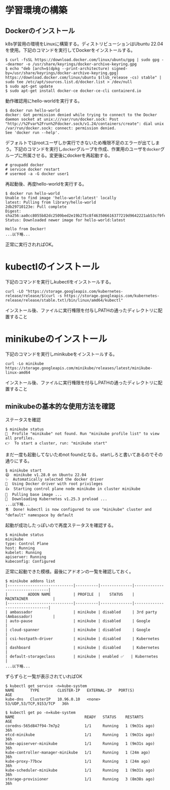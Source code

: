 # 学習環境の構築

## Dockerのインストール

k8s学習用の環境をLinuxに構築する。ディストリビューションはUbuntu 22.04を使用。下記のコマンドを実行してDockerをインストールする。

```
$ curl -fsSL https://download.docker.com/linux/ubuntu/gpg | sudo gpg --dearmor -o /usr/share/keyrings/docker-archive-keyring.gpg
$ echo "deb [arch=$(dpkg --print-architecture) signed-by=/usr/share/keyrings/docker-archive-keyring.gpg] https://download.docker.com/linux/ubuntu $(lsb_release -cs) stable" | sudo tee /etc/apt/sources.list.d/docker.list > /dev/null
$ sudo apt-get update
$ sudo apt-get install docker-ce docker-ce-cli containerd.io
```

動作確認用にhello-worldを実行する。

```
$ docker run hello-world
docker: Got permission denied while trying to connect to the Docker daemon socket at unix:///var/run/docker.sock: Post "http://%2Fvar%2Frun%2Fdocker.sock/v1.24/containers/create": dial unix /var/run/docker.sock: connect: permission denied.
See 'docker run --help'.
```

デフォルトではrootユーザしか実行できないため権限不足のエラーが出てしまう。下記のコマンドを実行し`docker`グループを作成、作業用のユーザを`docker`グループに所属させる。変更後にdockerを再起動する。

```
# groupadd docker
# service docker restart
# usermod -a -G docker user1
```

再起動後、再度hello-worldを実行する。

```
$ docker run hello-world
Unable to find image 'hello-world:latest' locally
latest: Pulling from library/hello-world
2db29710123e: Pull complete
Digest: sha256:aa0cc8055b82dc2509bed2e19b275c8f463506616377219d9642221ab53cf9fe
Status: Downloaded newer image for hello-world:latest

Hello from Docker!
...以下略...
```

正常に実行されればOK。

# kubectlのインストール

下記のコマンドを実行しkubectlをインストールする。

```
curl -LO "https://storage.googleapis.com/kubernetes-release/release/$(curl -s https://storage.googleapis.com/kubernetes-release/release/stable.txt)/bin/linux/amd64/kubectl"
```

インストール後、ファイルに実行権限を付与しPATHの通ったディレクトリに配置すること

# minikubeのインストール

下記のコマンドを実行しminikubeをインストールする。

```
curl -Lo minikube https://storage.googleapis.com/minikube/releases/latest/minikube-linux-amd64
```

インストール後、ファイルに実行権限を付与しPATHの通ったディレクトリに配置すること

## minikubeの基本的な使用方法を確認

ステータスを確認

```
$ minikube status
🤷  Profile "minikube" not found. Run "minikube profile list" to view all profiles.
👉  To start a cluster, run: "minikube start"
```

まだ一度も起動してないためnot foundとなる。startしろと書いてあるのでその通りにする。

```
$ minikube start
😄  minikube v1.28.0 on Ubuntu 22.04
✨  Automatically selected the docker driver
📌  Using Docker driver with root privileges
👍  Starting control plane node minikube in cluster minikube
🚜  Pulling base image ...
💾  Downloading Kubernetes v1.25.3 preload ...
...以下略...
🏄  Done! kubectl is now configured to use "minikube" cluster and "default" namespace by default
```

起動が成功したっぽいので再度ステータスを確認する。

```
$ minikube status
minikube
type: Control Plane
host: Running
kubelet: Running
apiserver: Running
kubeconfig: Configured
```

正常に起動できた模様。最後にアドオンの一覧を確認しておく。

```
$ minikube addons list
|-----------------------------|----------|--------------|--------------------------------|
|         ADDON NAME          | PROFILE  |    STATUS    |           MAINTAINER           |
|-----------------------------|----------|--------------|--------------------------------|
| ambassador                  | minikube | disabled     | 3rd party (Ambassador)         |
| auto-pause                  | minikube | disabled     | Google                         |
| cloud-spanner               | minikube | disabled     | Google                         |
| csi-hostpath-driver         | minikube | disabled     | Kubernetes                     |
| dashboard                   | minikube | disabled     | Kubernetes                     |
| default-storageclass        | minikube | enabled ✅   | Kubernetes                     |
...以下略...
```

ずらずらと一覧が表示されていればOK

```
$ kubectl get service -n=kube-system
NAME       TYPE        CLUSTER-IP   EXTERNAL-IP   PORT(S)                  AGE
kube-dns   ClusterIP   10.96.0.10   <none>        53/UDP,53/TCP,9153/TCP   36h
```

```
$ kubectl get po -n=kube-system
NAME                               READY   STATUS    RESTARTS        AGE
coredns-565d847f94-7m7p2           1/1     Running   1 (9m31s ago)   36h
etcd-minikube                      1/1     Running   1 (9m31s ago)   36h
kube-apiserver-minikube            1/1     Running   1 (9m31s ago)   36h
kube-controller-manager-minikube   1/1     Running   1 (24m ago)     36h
kube-proxy-77bcw                   1/1     Running   1 (24m ago)     36h
kube-scheduler-minikube            1/1     Running   1 (9m31s ago)   36h
storage-provisioner                1/1     Running   3 (8m38s ago)   36h
```
